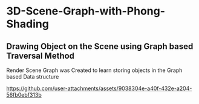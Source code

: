 # 3D-Scene-Graph-with-Phong-Shading

## Drawing Object on the Scene using Graph based Traversal Method 
Render Scene Graph was Created to learn storing objects in the Graph based Data structure 


https://github.com/user-attachments/assets/9038304e-a40f-432e-a204-56fb0ebf313b

